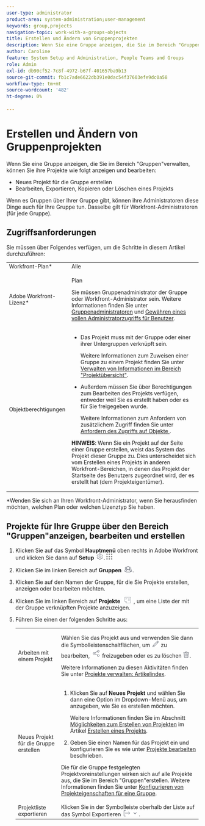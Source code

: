```yaml
---
user-type: administrator
product-area: system-administration;user-management
keywords: group,projects
navigation-topic: work-with-a-groups-objects
title: Erstellen und Ändern von Gruppenprojekten
description: Wenn Sie eine Gruppe anzeigen, die Sie im Bereich "Gruppen"verwalten, können Sie die Projekte der Gruppe erstellen, bearbeiten, exportieren, kopieren und löschen.
author: Caroline
feature: System Setup and Administration, People Teams and Groups
role: Admin
exl-id: db90cf52-7c8f-4972-b67f-401657ba9b13
source-git-commit: fb1c7ade6622db391e0dac54f37603efe9dc0a58
workflow-type: tm+mt
source-wordcount: '482'
ht-degree: 0%

---
```


# Erstellen und Ändern von Gruppenprojekten

Wenn Sie eine Gruppe anzeigen, die Sie im Bereich &quot;Gruppen&quot;verwalten, können Sie ihre Projekte wie folgt anzeigen und bearbeiten:

* Neues Projekt für die Gruppe erstellen
* Bearbeiten, Exportieren, Kopieren oder Löschen eines Projekts

Wenn es Gruppen über Ihrer Gruppe gibt, können ihre Administratoren diese Dinge auch für Ihre Gruppe tun. Dasselbe gilt für Workfront-Administratoren (für jede Gruppe).

## Zugriffsanforderungen

Sie müssen über Folgendes verfügen, um die Schritte in diesem Artikel durchzuführen:

<table style="table-layout:auto"> 
 <col> 
 <col> 
 <tbody> 
  <tr> 
   <td >Workfront-Plan</a>*</td> 
   <td>Alle</td> 
  </tr> 
  <tr> 
   <td>Adobe Workfront-Lizenz</a>*</td> 
   <td> <p>Plan </p> <p>Sie müssen Gruppenadministrator der Gruppe oder Workfront-Administrator sein. Weitere Informationen finden Sie unter <a href="../../../administration-and-setup/manage-groups/group-roles/group-administrators.md" class="MCXref xref">Gruppenadministratoren</a> und <a href="../../../administration-and-setup/add-users/configure-and-grant-access/grant-a-user-full-administrative-access.md" class="MCXref xref">Gewähren eines vollen Administratorzugriffs für Benutzer</a>.</p> </td> 
  </tr> 
  <tr> 
   <td role="rowheader">Objektberechtigungen</td> 
   <td> 
    <ul> 
     <li> <p>Das Projekt muss mit der Gruppe oder einer ihrer Untergruppen verknüpft sein. </p> <p>Weitere Informationen zum Zuweisen einer Gruppe zu einem Projekt finden Sie unter <a href="../../../manage-work/projects/manage-projects/understand-project-overview-area.md" class="MCXref xref">Verwalten von Informationen im Bereich "Projektübersicht"</a>.</p> </li> 
     <li> <p>Außerdem müssen Sie über Berechtigungen zum Bearbeiten des Projekts verfügen, entweder weil Sie es erstellt haben oder es für Sie freigegeben wurde.</p> <p>Weitere Informationen zum Anfordern von zusätzlichem Zugriff finden Sie unter <a href="../../../workfront-basics/grant-and-request-access-to-objects/request-access.md" class="MCXref xref">Anfordern des Zugriffs auf Objekte </a>.</p> </li> 
    </ul> <p><b>HINWEIS</b>: Wenn Sie ein Projekt auf der Seite einer Gruppe erstellen, weist das System das Projekt dieser Gruppe zu. Dies unterscheidet sich vom Erstellen eines Projekts in anderen Workfront-Bereichen, in denen das Projekt der Startseite des Benutzers zugeordnet wird, der es erstellt hat (dem Projekteigentümer).</p> </td> 
  </tr> 
 </tbody> 
</table>

&#42;Wenden Sie sich an Ihren Workfront-Administrator, wenn Sie herausfinden möchten, welchen Plan oder welchen Lizenztyp Sie haben.

## Projekte für Ihre Gruppe über den Bereich &quot;Gruppen&quot;anzeigen, bearbeiten und erstellen

1. Klicken Sie auf das Symbol **Hauptmenü** oben rechts in Adobe Workfront und klicken Sie dann auf **Setup** ![](assets/gear-icon-settings.png).![](assets/main-menu-icon.png)

1. Klicken Sie im linken Bereich auf **Gruppen** ![](assets/groups-icon.png).

1. Klicken Sie auf den Namen der Gruppe, für die Sie Projekte erstellen, anzeigen oder bearbeiten möchten.
1. Klicken Sie im linken Bereich auf **Projekte** ![](assets/projects-in-main-menu.png) , um eine Liste der mit der Gruppe verknüpften Projekte anzuzeigen.

1. Führen Sie einen der folgenden Schritte aus:

   <table style="table-layout:auto"> 
    <col> 
    <col> 
    <tbody> 
     <tr> 
      <td role="rowheader"> <p>Arbeiten mit einem Projekt</p> </td> 
      <td> <p>Wählen Sie das Projekt aus und verwenden Sie dann die Symbolleistenschaltflächen, um <img src="assets/edit-icon.png"> zu bearbeiten, <img src="assets/share-icon.png"> freizugeben oder es zu löschen <img src="assets/delete.png">.</p> <p>Weitere Informationen zu diesen Aktivitäten finden Sie unter <a href="../../../manage-work/projects/manage-projects/manage-projects-overview.md" class="MCXref xref">Projekte verwalten: Artikelindex</a>.</p> </td> 
     </tr> 
     <tr> 
      <td role="rowheader"> <p>Neues Projekt für die Gruppe erstellen</p> </td> 
      <td> 
       <ol> 
        <li value="1"> <p>Klicken Sie auf <strong>Neues Projekt</strong> und wählen Sie dann eine Option im Dropdown-Menü aus, um anzugeben, wie Sie es erstellen möchten. </p> <p>Weitere Informationen finden Sie im Abschnitt <a href="../../../manage-work/projects/create-projects/create-project.md#ways-to-create-projects" class="MCXref xref">Möglichkeiten zum Erstellen von Projekten</a> im Artikel <a href="../../../manage-work/projects/create-projects/create-project.md" class="MCXref xref">Erstellen eines Projekts</a>.</p> </li> 
        <li value="2">Geben Sie einen Namen für das Projekt ein und konfigurieren Sie es wie unter <a href="../../../manage-work/projects/manage-projects/edit-projects.md" class="MCXref xref">Projekte bearbeiten</a> beschrieben.</li> 
       </ol> <p> Die für die Gruppe festgelegten Projektvoreinstellungen wirken sich auf alle Projekte aus, die Sie im Bereich "Gruppen"erstellen. Weitere Informationen finden Sie unter <a href="../../../administration-and-setup/manage-groups/create-and-manage-groups/configure-project-preferences-group.md" class="MCXref xref">Konfigurieren von Projekteigenschaften für eine Gruppe</a>.</p> </td> 
     </tr> 
     <tr> 
      <td role="rowheader">Projektliste exportieren</td> 
      <td>Klicken Sie in der Symbolleiste oberhalb der Liste auf das Symbol Exportieren <img src="assets/export.png"> .</td> 
     </tr> 
    </tbody> 
   </table>
